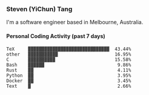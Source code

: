 ### Steven (YiChun) Tang

I'm a software engineer based in Melbourne, Australia.

#### Personal Coding Activity (past 7 days)
```
TeX     ▓▓▓▓▓▓▓▓▓▓▓▓▓▓▓▓▓▓▓▓▓▓▓▓▓▓▓▓▓▓  43.44%
other   ▓▓▓▓▓▓▓▓▓▓▓                     16.95%
C       ▓▓▓▓▓▓▓▓▓▓                      15.58%
Bash    ▓▓▓▓▓▓                           9.86%
Rust    ▓▓                               4.11%
Python  ▓▓                               3.95%
Docker  ▓▓                               3.45%
Text    ▓                                2.66%
```
